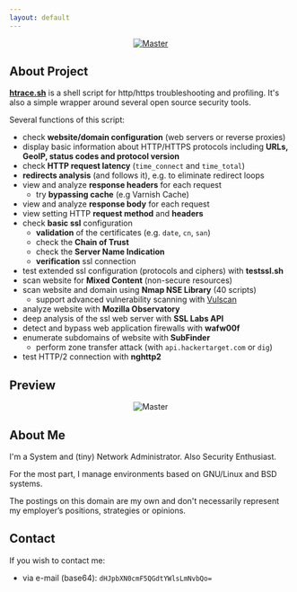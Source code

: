 ```yaml
---
layout: default
---
```


<p align="center">
  <a href="https://github.com/trimstray/htrace.sh">
    <img src="https://trimstray.github.io/htrace.sh/assets/img/htrace.sh_logo.png" alt="Master">
  </a>
</p>

## About Project

**[htrace.sh](https://github.com/trimstray/htrace.sh)** is a shell script for http/https troubleshooting and profiling. It's also a simple wrapper around several open source security tools.

Several functions of this script:

- check **website/domain configuration** (web servers or reverse proxies)
- display basic information about HTTP/HTTPS protocols including **URLs, GeoIP, status codes and protocol version**
- check **HTTP request latency** (`time_connect` and `time_total`)
- **redirects analysis** (and follows it), e.g. to eliminate redirect loops
- view and analyze **response headers** for each request
  - try **bypassing cache** (e.g Varnish Cache)
- view and analyze **response body** for each request
- view setting HTTP **request method** and **headers**
- check **basic ssl** configuration
  - **validation** of the certificates (e.g. `date`, `cn`, `san`)
  - check the **Chain of Trust**
  - check the **Server Name Indication**
  - **verification** ssl connection
- test extended ssl configuration (protocols and ciphers) with **testssl.sh**
- scan website for **Mixed Content** (non-secure resources)
- scan website and domain using **Nmap NSE Library** (40 scripts)
  - support advanced vulnerability scanning with [Vulscan](https://github.com/scipag/vulscan)
- analyze website with **Mozilla Observatory**
- deep analysis of the ssl web server with **SSL Labs API**
- detect and bypass web application firewalls with **wafw00f**
- enumerate subdomains of website with **SubFinder**
  - perform zone transfer attack (with `api.hackertarget.com` or `dig`)
- test HTTP/2 connection with **nghttp2**

## Preview

<p align="center">
    <img src="https://trimstray.github.io/htrace.sh/assets/img/htrace.sh_preview.png"
        alt="Master">
</p>

## About Me

I'm a System and (tiny) Network Administrator. Also Security Enthusiast.

For the most part, I manage environments based on GNU/Linux and BSD systems.

The postings on this domain are my own and don't necessarily represent my employer’s positions, strategies or opinions.

## Contact

If you wish to contact me:

- via e-mail (base64): `dHJpbXN0cmF5QGdtYWlsLmNvbQo=`

